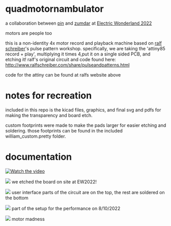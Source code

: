 # quadmotornambulator 

a collaboration between [pin](http://paulapin.net/) and [zumdar](https://freakylamps.com/) at [Electric Wonderland 2022](https://www.electric-wonderland.eu/)

motors are people too

this is a non-identity 4x motor record and playback machine based on [ralf schreiber](http://www.ralfschreiber.com/)'s pulse pattern workshop. specifically, we are taking the 'attiny85 record + play', multiplying it times 4,put it on a single sided PCB, and etching it!
ralf's original circuit and code found here: http://www.ralfschreiber.com/share/pulseandpatterns.html

code for the attiny can be found at ralfs website above 

# notes for recreation
included in this repo is the kicad files, graphics, and final svg and pdfs for making the transparency and board etch.

custom footprints were made to make the pads larger for easier etching and soldering. those footprints can be found in the included william_custom.pretty folder. 

# documentation

[![Watch the video]()](https://youtu.be/qF2Il0cjl8Y)
 
![](pics/pcb_sun.jpg)
we etched the board on site at EW2022! 

![](pics/populated_board.jpg)
user interface parts of the circuit are on the top, the rest are soldered on the bottom

![](pics/quad_setup_instructions.jpg)
part of the setup for the performance on 8/10/2022

![](pics/full_box.jpg)
motor madness
